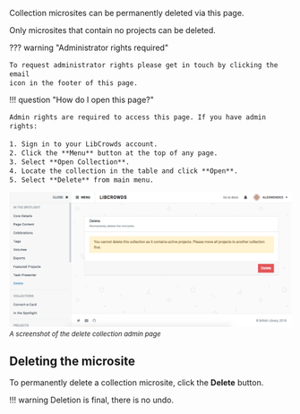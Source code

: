 Collection microsites can be permanently deleted via this page.

Only microsites that contain no projects can be deleted.

??? warning "Administrator rights required"

    To request administrator rights please get in touch by clicking the email
    icon in the footer of this page.

!!! question "How do I open this page?"

    Admin rights are required to access this page. If you have admin rights:

    1. Sign in to your LibCrowds account.
    2. Click the **Menu** button at the top of any page.
    3. Select **Open Collection**.
    4. Locate the collection in the table and click **Open**.
    5. Select **Delete** from main menu.

![A screenshot of the delete collection admin page](/assets/img/collection/delete.png?raw=true)
<br><small>*A screenshot of the delete collection admin page*</small>

## Deleting the microsite

To permanently delete a collection microsite, click the **Delete** button.

!!! warning
    Deletion is final, there is no undo.

